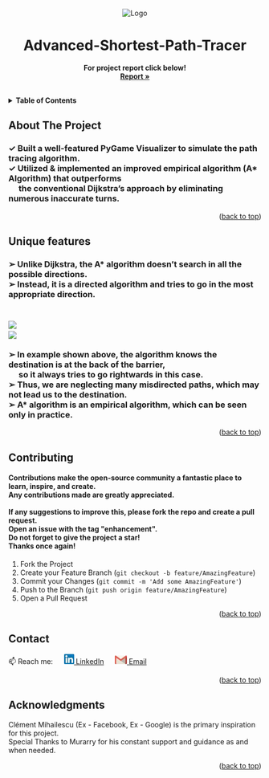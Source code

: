 <div id="top"></div>

<!-- PROJECT LOGO -->
<br />
<div align="center">
    <img src="https://github.com/Raja58/Vehicle-number-recognition-System/blob/main/file.png" alt="Logo" width="80" height="80">
  </a>

  <h1 align="center">Advanced-Shortest-Path-Tracer</h1>

  <p align="center">
    <b> For project report click below! </b>
    <br />
    <a href="https://drive.google.com/file/d/1qVvd0E_7ume__K7zdBN3CuXx91VE4a5g/view"><strong>Report »</strong></a>
    <br />
    <br />
  </p>
</div>



<!-- TABLE OF CONTENTS -->

<details>
    <summary><b>Table of Contents</b></summary>
  <ol>
    <li> <a href="#about-the-project">About The Project</a> </li>
    <li> <a href="#unique-features">Unique features</a> </li>
    <li><a href="#contributing">Contributing</a></li>
    <li><a href="#contact">Contact</a></li>
    <li><a href="#acknowledgments">Acknowledgments</a></li>
  </ol>
</details>


<div id="about-the-project"></div>

<!-- ABOUT THE PROJECT -->

## About The Project
<h3>
✓ Built a well-featured PyGame Visualizer to simulate the path tracing algorithm.
<br>
✓ Utilized & implemented an improved empirical algorithm (A* Algorithm) that outperforms
<br>
&emsp; the conventional Dijkstra’s approach by eliminating numerous inaccurate turns.
  
  
</h3>
<p align="right">(<a href="#top">back to top</a>)</p>
  

<div id="unique-features"></div>

## Unique features
  
  <h3>
➢ Unlike Dijkstra, the A* algorithm doesn’t search in all the possible directions.
  <br>
➢ Instead, it is a directed algorithm and tries to go in the most appropriate direction.
  <br>
  <br>
  <br>
  
  
  <image src = "https://github.com/Raja58/Advanced-Shortest-Path-Tracer/blob/main/Screenshot%20(605).png" align="center">
    <br>
  <image src = "https://github.com/Raja58/Advanced-Shortest-Path-Tracer/blob/main/Screenshot%20(606).png" align="center">
  
  
  <br>
  <br>
➢ In example shown above, the algorithm knows the destination is at the back of the
barrier, <br> &emsp; so it always tries to go rightwards in this case.
  <br>
➢ Thus, we are neglecting many misdirected paths, which may not lead us to the destination.
  <br>
➢ A* algorithm is an empirical algorithm, which can be seen only in practice.
  
</h3>
<p align="right">(<a href="#top">back to top</a>)</p>

<div id="contributing"></div>
    
<!-- CONTRIBUTING -->
## Contributing
<h4>
Contributions make the open-source community a fantastic place to learn, inspire, and create.
<br />
Any contributions made are greatly appreciated.
<br />
<br />
If any suggestions to improve this, please fork the repo and create a pull request.
<br />
Open an issue with the tag "enhancement".
<br />
Do not forget to give the project a star!
<br />
Thanks once again!
</h4>
  
1. Fork the Project
2. Create your Feature Branch (`git checkout -b feature/AmazingFeature`)
3. Commit your Changes (`git commit -m 'Add some AmazingFeature'`)
4. Push to the Branch (`git push origin feature/AmazingFeature`)
5. Open a Pull Request

<p align="right">(<a href="#top">back to top</a>)</p>


   <div id="contact"></div> 
    
## Contact

📫 Reach me: &emsp;
 [![Linkedin](https://github.com/Raja58/ProShop-eCommerce/blob/main/in.jpg) LinkedIn](https://www.linkedin.com/in/raja58) &emsp; [![Email](https://github.com/Raja58/ProShop-eCommerce/blob/main/mail.jpg) Email](mailto:rajadurainit@gmail.com)

<p align="right">(<a href="#top">back to top</a>)</p>


<div id="acknowledgments"></div>

<!-- ACKNOWLEDGMENTS -->
## Acknowledgments

Clément Mihailescu (Ex - Facebook, Ex - Google) is the primary inspiration for this project.
    <br>
Special Thanks to Murarry for his constant support and guidance as and when needed.


<p align="right">(<a href="#top">back to top</a>)</p>
